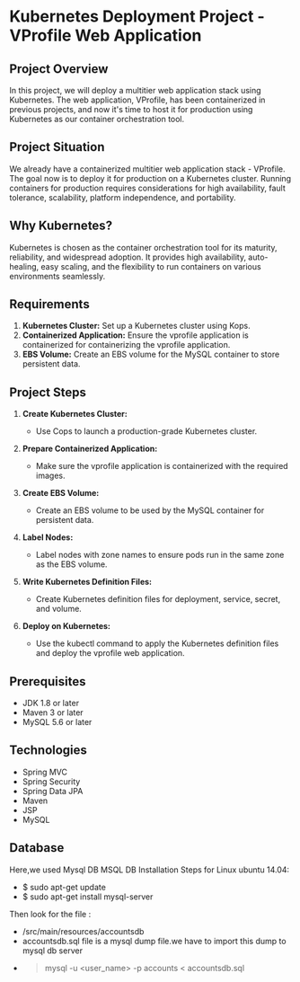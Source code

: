 # Kubernetes Deployment Project - VProfile Web Application

## Project Overview

In this project, we will deploy a multitier web application stack using Kubernetes. The web application, VProfile, has been containerized in previous projects, and now it's time to host it for production using Kubernetes as our container orchestration tool.

## Project Situation

We already have a containerized multitier web application stack - VProfile. The goal now is to deploy it for production on a Kubernetes cluster. Running containers for production requires considerations for high availability, fault tolerance, scalability, platform independence, and portability.

## Why Kubernetes?

Kubernetes is chosen as the container orchestration tool for its maturity, reliability, and widespread adoption. It provides high availability, auto-healing, easy scaling, and the flexibility to run containers on various environments seamlessly.

## Requirements

1. **Kubernetes Cluster:** Set up a Kubernetes cluster using Kops. 
2. **Containerized Application:** Ensure the vprofile application is containerized for containerizing the vprofile application.
3. **EBS Volume:** Create an EBS volume for the MySQL container to store persistent data.

## Project Steps

1. **Create Kubernetes Cluster:**
   - Use Cops to launch a production-grade Kubernetes cluster. 

2. **Prepare Containerized Application:**
   - Make sure the vprofile application is containerized with the required images.

3. **Create EBS Volume:**
   - Create an EBS volume to be used by the MySQL container for persistent data.

4. **Label Nodes:**
   - Label nodes with zone names to ensure pods run in the same zone as the EBS volume.

5. **Write Kubernetes Definition Files:**
   - Create Kubernetes definition files for deployment, service, secret, and volume.

6. **Deploy on Kubernetes:**
   - Use the kubectl command to apply the Kubernetes definition files and deploy the vprofile web application.

## Prerequisites
- JDK 1.8 or later
- Maven 3 or later
- MySQL 5.6 or later

## Technologies 
- Spring MVC
- Spring Security
- Spring Data JPA
- Maven
- JSP
- MySQL
## Database
Here,we used Mysql DB 
MSQL DB Installation Steps for Linux ubuntu 14.04:
- $ sudo apt-get update
- $ sudo apt-get install mysql-server

Then look for the file :
- /src/main/resources/accountsdb
- accountsdb.sql file is a mysql dump file.we have to import this dump to mysql db server
- > mysql -u <user_name> -p accounts < accountsdb.sql


